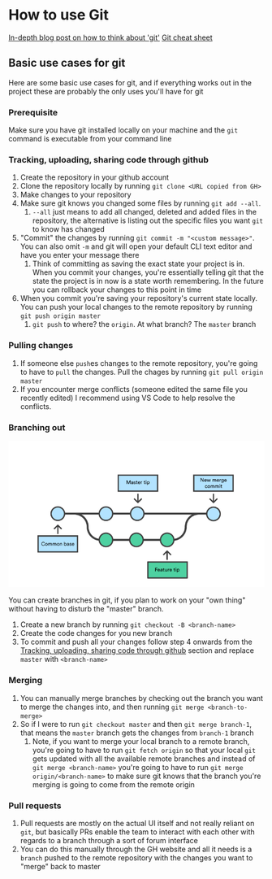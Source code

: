 # How to use Git

[In-depth blog post on how to think about 'git'](https://rachelcarmena.github.io/2018/12/12/how-to-teach-git.html)
[Git cheat sheet](https://education.github.com/git-cheat-sheet-education.pdf)

## Basic use cases for git

Here are some basic use cases for git, and if everything works out in the project these are probably the only uses you'll have for git


### Prerequisite

Make sure you have git installed locally on your machine and the `git` command is executable from your command line

### Tracking, uploading, sharing code through github

1. Create the repository in your github account
2. Clone the repository locally by running `git clone <URL copied from GH>`
3. Make changes to your repository
4. Make sure git knows you changed some files by running `git add --all`.
   1. `--all` just means to add all changed, deleted and added files in the repository, the alternative is listing out the specific files you want `git` to know has changed
5. "Commit" the changes by running `git commit -m "<custom message>"`. You can also omit `-m` and git will open your default CLI text editor and have you enter your message there
   1. Think of committing as saving the exact state your project is in. When you commit your changes, you're essentially telling git that the state the project is in now is a state worth remembering. In the future you can rollback your changes to this point in time
6. When you commit you're saving your repository's current state locally. You can push your local changes to the remote repository by running `git push origin master`
   1. `git push` to where? the `origin`. At what branch? The `master` branch

### Pulling changes
1. If someone else `push`es changes to the remote repository, you're going to have to `pull` the changes. Pull the chages by running `git pull origin master`
2. If you encounter merge conflicts (someone edited the same file you recently edited) I recommend using VS Code to help resolve the conflicts.

### Branching out

<img src='./branching.png'></img>

You can create branches in git, if you plan to work on your "own thing" without having to disturb the "master" branch.

1. Create a new branch by running `git checkout -B <branch-name>`
2. Create the code changes for you new branch
3. To commit and push all your changes follow step 4 onwards from the [Tracking, uploading, sharing code through github](#tracking-uploading-sharing-code-through-github) section and replace `master` with `<branch-name>`

### Merging

1. You can manually merge branches by checking out the branch you want to merge the changes into, and then running `git merge <branch-to-merge>`
2. So if I were to run `git checkout master` and then `git merge branch-1`, that means the `master` branch gets the changes from `branch-1` branch
   1. Note, if you want to merge your local branch to a remote branch, you're going to have to run `git fetch origin` so that your local `git` gets updated with all the available remote branches and instead of `git merge <branch-name>` you're going to have to run `git merge origin/<branch-name>` to make sure git knows that the branch you're merging is going to come from the remote origin

### Pull requests
1. Pull requests are mostly on the actual UI itself and not really reliant on `git`, but basically PRs enable the team to interact with each other with regards to a branch  through a sort of forum interface
2. You can do this manually through the GH website and all it needs is a `branch` pushed to the remote repository with the changes you want to "merge" back to master